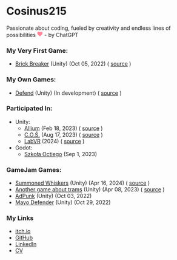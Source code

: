 # Cosinus215
Passionate about coding, fueled by creativity and endless lines of possibilities <img src="files/heart.svg" height="15"/> - by ChatGPT

### My Very First Game:
* [Brick Breaker](https://cosinus215.itch.io/brick-breaker)
  (Unity)
  (Oct 05, 2022)
  ( [source](https://github.com/Cosinus215/brick-breaker) )

### My Own Games:
* [Defend](https://cosinus215.itch.io/defend)
  (Unity)
  (In development)
  ( [source](https://github.com/Cosinus215/Defend) )

### Participated In:
* Unity:
  * [Allium](https://flyingoctopus.itch.io/allium) (Feb 18, 2023) ( [source](https://github.com/Cosinus215/Allium) )
  * [C.O.Ś.](https://flyingoctopus.itch.io/cos) (Aug 17, 2023) ( [source](https://github.com/Flying-Octopus-Team/COS-unity) )
  * [LabVR](https://propaganda-studios.itch.io/lab-vr) (2024) ( [source](https://github.com/Studenckie-Kolo-Naukowe-ERRNO/LabVR) )
* Godot:
  * [Szkoła Octiego](https://flyingoctopus.itch.io/szkola-octiego) (Sep 1, 2023)
	
### GameJam Games:
* [Summoned Whiskers](https://daxpl.itch.io/summoned)
  (Unity)
  (Apr 16, 2024)
  ( [source](https://github.com/DAXPL/LD55) )
* [Another game about trams](https://daxpl.itch.io/another-game-about-trams)
  (Unity)
  (Apr 08, 2023)
  ( [source](https://github.com/DAXPL/PestkaJam) )
* [AdPunk](https://propaganda-studios.itch.io/adpunk)
   (Unity)
   (Oct 03, 2022)
* [Mayo Defender](https://propaganda-studios.itch.io/mayo-defender-2k22)
  (Unity)
  (Oct 29, 2022)

### My Links
* [itch.io](https://cosinus215.itch.io)
* [GitHub](https://github.com/Cosinus215)
* [LinkedIn](https://www.linkedin.com/in/Cosinus215)
* [CV](https://drive.google.com/file/d/1-qkgqsGdptdkICblr2cC2kZL5qXNPEVv/view?usp=sharing)
